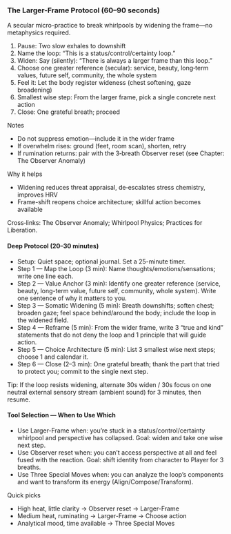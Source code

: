 ### The Larger-Frame Protocol (60–90 seconds)

A secular micro-practice to break whirlpools by widening the frame—no metaphysics required.

1) Pause: Two slow exhales to downshift
2) Name the loop: “This is a status/control/certainty loop.”
3) Widen: Say (silently): “There is always a larger frame than this loop.”
4) Choose one greater reference (secular): service, beauty, long‑term values, future self, community, the whole system
5) Feel it: Let the body register wideness (chest softening, gaze broadening)
6) Smallest wise step: From the larger frame, pick a single concrete next action
7) Close: One grateful breath; proceed

Notes

- Do not suppress emotion—include it in the wider frame
- If overwhelm rises: ground (feet, room scan), shorten, retry
- If rumination returns: pair with the 3‑breath Observer reset (see Chapter: The Observer Anomaly)

Why it helps

- Widening reduces threat appraisal, de‑escalates stress chemistry, improves HRV
- Frame-shift reopens choice architecture; skillful action becomes available

Cross‑links: The Observer Anomaly; Whirlpool Physics; Practices for Liberation.

#### Deep Protocol (20–30 minutes)

- Setup: Quiet space; optional journal. Set a 25-minute timer.
- Step 1 — Map the Loop (3 min): Name thoughts/emotions/sensations; write one line each.
- Step 2 — Value Anchor (3 min): Identify one greater reference (service, beauty, long-term value, future self, community, whole system). Write one sentence of why it matters to you.
- Step 3 — Somatic Widening (5 min): Breath downshifts; soften chest; broaden gaze; feel space behind/around the body; include the loop in the widened field.
- Step 4 — Reframe (5 min): From the wider frame, write 3 “true and kind” statements that do not deny the loop and 1 principle that will guide action.
- Step 5 — Choice Architecture (5 min): List 3 smallest wise next steps; choose 1 and calendar it.
- Step 6 — Close (2–3 min): One grateful breath; thank the part that tried to protect you; commit to the single next step.

Tip: If the loop resists widening, alternate 30s widen / 30s focus on one neutral external sensory stream (ambient sound) for 3 minutes, then resume.


#### Tool Selection — When to Use Which

- Use Larger-Frame when: you’re stuck in a status/control/certainty whirlpool and perspective has collapsed. Goal: widen and take one wise next step.
- Use Observer reset when: you can’t access perspective at all and feel fused with the reaction. Goal: shift identity from character to Player for 3 breaths.
- Use Three Special Moves when: you can analyze the loop’s components and want to transform its energy (Align/Compose/Transform).

Quick picks

- High heat, little clarity → Observer reset → Larger-Frame
- Medium heat, ruminating → Larger-Frame → Choose action
- Analytical mood, time available → Three Special Moves


